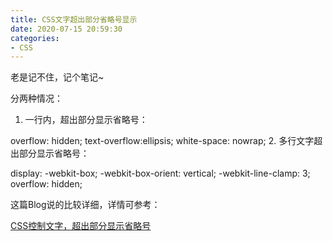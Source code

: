 ```yaml
---
title: CSS文字超出部分省略号显示
date: 2020-07-15 20:59:30
categories:
- CSS
---
```


老是记不住，记个笔记~

分两种情况：

1. 一行内，超出部分显示省略号：

overflow: hidden;
text-overflow:ellipsis;
white-space: nowrap;
2. 多行文字超出部分显示省略号：

display: -webkit-box;
-webkit-box-orient: vertical;
-webkit-line-clamp: 3;
overflow: hidden;

这篇Blog说的比较详细，详情可参考：

[CSS控制文字，超出部分显示省略号](https://www.cnblogs.com/hellman/p/5755376.html)